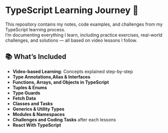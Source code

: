 # TypeScript Learning Journey 🚀

This repository contains my notes, code examples, and challenges from my TypeScript learning process.  
I’m documenting everything I learn, including practice exercises, real-world challenges, and solutions — all based on video lessons I follow.

## 📚 What’s Included
- **Video-based Learning**: Concepts explained step-by-step
- **Type Annotations,Alias & Interfaces**
- **Functions, Arrays, and Objects in TypeScript**
-  **Tuples & Enums**
- **Type Guards**
- **Fetch Data**
- **Classes and Tasks**
- **Generics & Utility Types**
- **Modules & Namespaces**
- **Challenges and Coding Tasks** after each lessons
-  **React With TypeScript**
